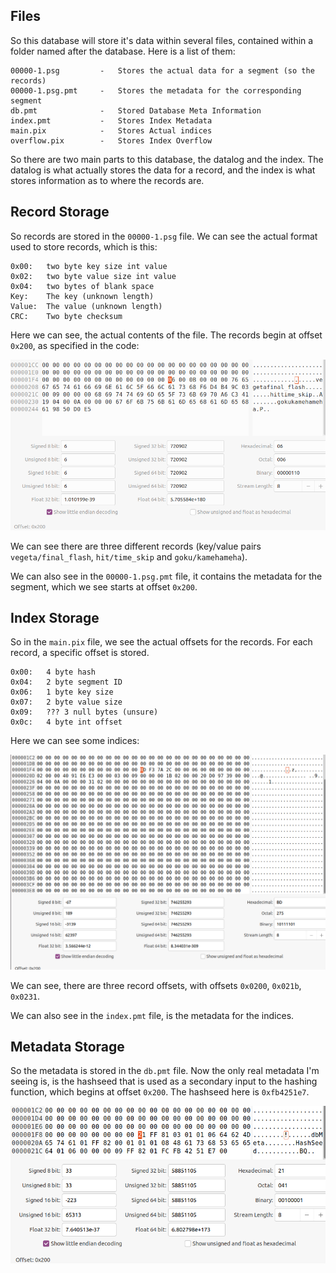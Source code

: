 ## Files

So this database will store it's data within several files, contained within a folder named after the database. Here is a list of them:

```
00000-1.psg 		-	Stores the actual data for a segment (so the records)
00000-1.psg.pmt 	-	Stores the metadata for the corresponding segment
db.pmt 				-	Stored Database Meta Information
index.pmt 			-	Stores Index Metadata
main.pix 			-	Stores Actual indices
overflow.pix 		-	Stores Index Overflow
```

So there are two main parts to this database, the datalog and the index. The datalog is what actually stores the data for a record, and the index is what stores information as to where the records are.

## Record Storage

So records are stored in the `00000-1.psg` file. We can see the actual format used to store records, which is this:

```
0x00:	two byte key size int value
0x02:	two byte value size int value
0x04:	two bytes of blank space
Key:	The key (unknown length)
Value:	The value (unknown length)
CRC:	Two byte checksum
```

Here we can see, the actual contents of the file. The records begin at offset `0x200`, as specified in the code:

![Record Storage](record_storage.png)

We can see there are three different records (key/value pairs `vegeta/final_flash`, `hit/time_skip` and `goku/kamehameha`).

We can also see in the `00000-1.psg.pmt` file, it contains the metadata for the segment, which we see starts at offset `0x200`.

## Index Storage

So in the `main.pix` file, we see the actual offsets for the records. For each record, a specific offset is stored.

```
0x00:	4 byte hash
0x04:	2 byte segment ID
0x06:	1 byte key size
0x07:	2 byte value size
0x09:	??? 3 null bytes (unsure)
0x0c:	4 byte int offset
```

Here we can see some indices:

![Indices](indices.png)

We can see, there are three record offsets, with offsets `0x0200`, `0x021b`, `0x0231`.

We can also see in the `index.pmt` file, is the metadata for the indices.

## Metadata Storage

So the metadata is stored in the `db.pmt` file. Now the only real metadata I'm seeing is, is the hashseed that is used as a secondary input to the hashing function, which begins at offset `0x200`. The hashseed here is `0xfb4251e7`.

![DB Metadata](db_metadata.png)


